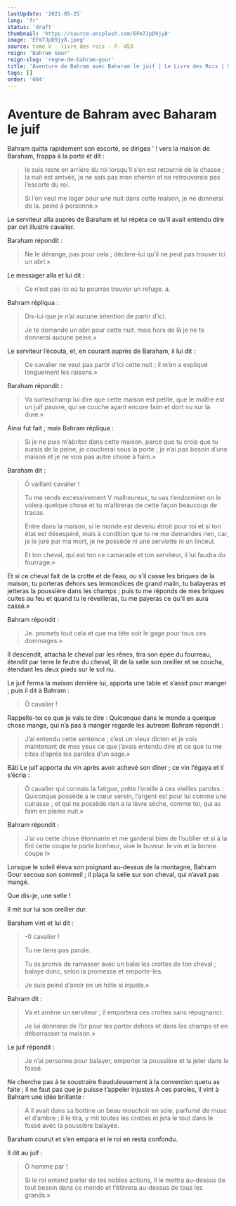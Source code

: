 ```yaml
---
lastUpdate: '2021-05-25'
lang: 'fr'
status: 'draft'
thumbnail: 'https://source.unsplash.com/EFm7JpD9jy8'
image: 'EFm7JpD9jy8.jpeg'
source: tome V - livre des rois - P. 453
reign: 'Bahram Gour'
reign-slug: 'regne-de-bahram-gour'
title: 'Aventure de Bahram avec Baharam le juif | Le Livre des Rois | Shâhnâmeh'
tags: []
order: '004'
---
```


# Aventure de Bahram avec Baharam le juif

Bahram quitta rapidement son escorte, se dirigea
’ !
vers la maison de Baraham, frappa à la porte et dit :

> le suis reste en arrière du roi lorsqu’il s’en est retourné de la chasse ; la nuit est arrivée, je ne sais pas mon chemin et ne retrouverais pas l’escorte du roi.
>
> Si l’on veut me loger pour une nuit dans cette maison, je ne donnerai de la. peine à personne.»

Le serviteur alla auprès de Baraham et lui répéta ce qu’il avait entendu dire par cet illustre cavalier.

Baraham répondit :

> Ne le dérange, pas pour cela ; déclare-lui qu’il ne peut pas trouver ici un abri.»

Le messager alla et lui dit :

> Ce n’est pas ici où tu pourras trouver un refuge. a.

Bahram répliqua :

> Dis-lui que je n’ai aucune intention de partir d’ici.
>
> Je te demande un abri pour cette nuit. mais hors de là je ne te donnerai aucune peine.»

Le serviteur l’écouta, et, en courant auprès de Baraham, il lui dit :

> Ce cavalier ne veut pas partir d’ici cette nuit ; il m’en a expliqué longuement les raisons.»

Baraham répondit :

> Va surleschamp lui dire que cette maison est petite, que le maître est un juif pauvre, qui se couche ayant encore faim et dort nu sur la dure.»

Ainsi fut fait ; mais Bahram répliqua :

> Si je ne puis m’abriter dans cette maison, parce que tu crois que tu aurais de la peine, je coucherai sous la porte ; je n’ai pas besoin d’une maison et je ne vois pas autre chose à faire.»

Baraham dit :

> Ô vaillant cavalier !
>
> Tu me rends excessivement V malheureux, tu vas t’endormiret on le volera quelque chose et tu m’altireras de cette façon beaucoup de tracas.
>
> Entre dans la maison, si le monde est devenu étroit pour toi et si ton état est désespéré, mais à condition que tu ne me demandes rien, car, je le jure par ma mort, je ne possède ni une serviette ni un linceul.
>
> Et ton cheval, qui est ton ce camarade et ton serviteur, il lui faudra du fourrage.»

Et si ce cheval fait de la crotte et de l’eau, ou s’il casse les briques de la maison, tu porteras dehors ses immondices de grand malin, tu balayeras et jetteras la poussière dans les champs ; puis tu me réponds de mes briques cuites au feu et quand tu le réveilleras, tu me payeras ce qu’il en aura cassé.»

Bahram répondit :

> Je. promets tout cela et que ma tête soit le gage pour tous ces dommages.»

Il descendit, attacha le cheval par les rênes, tira son épée du fourreau, étendit par terre le feutre du cheval, lit de la selle son oreiller et se coucha, étendant les deux pieds sur le sol nu.

Le juif ferma la maison derrière lui, apporta une table et s’assit pour manger ; puis il dit à Bahram :

> Ô cavalier !

Rappelle-toi ce que je vais te dire : Quiconque dans le monde a quelque chose mange, qui n’a pas à manger regarde les autresm Bahram répondit :

> J’ai entendu cette sentence ; c’est un vieux dicton et je vois maintenant de mes yeux ce que j’avais entendu dire et ce que tu me cites d’après les paroles d’un sage.»

Bâti
Le juif apporta du vin après avoir achevé son dîner ; ce vin l’égaya et il s’écria :

> Ô cavalier qui connais la fatigue, prête l’oreille à ces vieilles paroles : Quiconque possède a le cœur serein, l’argent est pour lui comme une cuirasse ; et qui ne possède rien a la lèvre sèche, comme toi, qui as faim en pleine nuit.»

Bahram répondit :

> J’ai vu cette chose étonnante et me garderai bien de l’oublier et si à la fini cette coupe le porte bonheur, vive le buveur. le vin et la bonne coupe !»

Lorsque le soleil éleva son poignard au-dessus de la montagne, Bahram Gour secoua son sommeil ; il plaça la selle sur son cheval, qui n’avait pas mangé.

Que dis-je, une selle !

Il mit sur lui son oreiller dur.

Baraham vint et lui dit :

> -0 cavalier !
>
> Tu ne tiens pas parole.
>
> Tu as promis de ramasser avec un balai les crottes de ton cheval ; balaye donc, selon la promesse et emporte-les.
>
> Je suis peiné d’avoir en un hôte si injuste.»

Bahram dit :

> Va et amène un serviteur ; il emportera ces crottes sans répugnancr.
>
> Je lui donnerai de l’or pour les porter dehors et dans les champs et en débarrasser ta maison.»

Le juif répondit :

> Je n’ai personne pour balayer, emporter la poussière et la jeter dans le fossé.

Ne cherche pas à te soustraire frauduleusement à la convention quetu as faite ; il ne faut pas que je puisse t’appeler injustes À ces paroles, il vint à Bahram une idée brillante :

> A il avait dans sa bottine un beau mouchoir en soie, parfumé de musc et d’ambre ; il le tira, y mit toutes les crottes et jeta le tout dans le fossé avec la poussière balayée.

Baraham courut et s’en empara et le roi en resta confondu.

Il dit au juif :

> Ô homme par !
>
> Si le roi entend parler de tes nobles actions, il le mettra au-dessus de tout besoin dans ce monde et t’élèvera au-dessus de tous les grands.»

